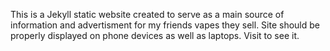 This is a Jekyll static website created to serve as a main source of information and advertisment for my friends vapes they sell. Site should be properly displayed on phone devices as well as laptops. Visit to see it. 
